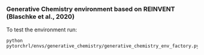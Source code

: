 

### Generative Chemistry environment based on REINVENT (Blaschke et al., 2020)

To test the environment run:
    
    python pytorchrl/envs/generative_chemistry/generative_chemistry_env_factory.py

